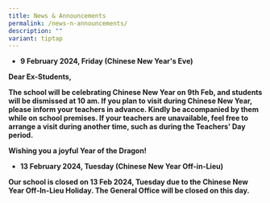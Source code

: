 ```yaml
---
title: News & Announcements
permalink: /news-n-announcements/
description: ""
variant: tiptap
---
```

<ul data-tight="true" class="tight">
<li>
<p><strong>9 February 2024, Friday (Chinese New Year's Eve)</strong>
</p>
</li>
</ul>
<p><strong>Dear Ex-Students,</strong>
</p>
<p><strong>The school will be celebrating Chinese New Year on 9th Feb, and students will be dismissed at 10 am. If you plan to visit during Chinese New Year, please inform your teachers in advance. Kindly be accompanied by them while on school premises. If your teachers are unavailable, feel free to arrange a visit during another time, such as during the Teachers' Day period.<br></strong>
</p>
<p><strong>Wishing you a joyful Year of the Dragon!</strong>
</p>
<p></p>
<p></p>
<ul data-tight="true" class="tight">
<li>
<p><strong>13 February 2024, Tuesday (Chinese New Year Off-in-Lieu)</strong>
</p>
</li>
</ul>
<p><strong>Our school is closed on 13 Feb 2024, Tuesday due to the Chinese New Year Off-In-Lieu Holiday. The General Office will be closed on this day.</strong>
</p>
<p></p>